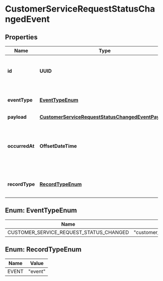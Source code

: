 

# CustomerServiceRequestStatusChangedEvent


## Properties

Name | Type | Description | Notes
------------ | ------------- | ------------- | -------------
**id** | **UUID** | Uniquely identifies the callback event. |  [optional]
**eventType** | [**EventTypeEnum**](#EventTypeEnum) | The type of the callback event. |  [optional]
**payload** | [**CustomerServiceRequestStatusChangedEventPayload**](CustomerServiceRequestStatusChangedEventPayload.md) |  |  [optional]
**occurredAt** | **OffsetDateTime** | ISO 8601 formatted date indicating when the callback event occurred. |  [optional]
**recordType** | [**RecordTypeEnum**](#RecordTypeEnum) | Identifies the type of the resource. |  [optional]



## Enum: EventTypeEnum

Name | Value
---- | -----
CUSTOMER_SERVICE_REQUEST_STATUS_CHANGED | &quot;customer_service_request.status_changed&quot;



## Enum: RecordTypeEnum

Name | Value
---- | -----
EVENT | &quot;event&quot;



